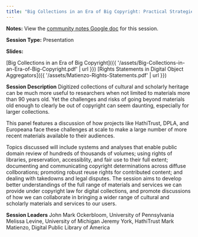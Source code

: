 ```yaml
---
title: "Big Collections in an Era of Big Copyright: Practical Strategies for Making the Most of Digitized Heritage"
---
```

**Notes:** View the [community notes Google doc](https://docs.google.com/document/d/146ZuM6YtdP0BcKXnUQCyIj7HL3LJsWhotD5PJFxHzQM/ "Big Collections in an Era of Big Copyright - community notes") for this session.

**Session Type:** Presentation

**Slides:**

[Big Collections in an Era of Big Copyright]({{ '/assets/Big-Collections-in-an-Era-of-Big-Copyright.pdf' | url }})
[Rights Statements in Digital Object Aggregators]({{ '/assets/Matienzo-Rights-Statements.pdf' | url }})

**Session Description**
Digitized collections of cultural and scholarly heritage can be much more useful to researchers when not limited to materials more than 90 years old. Yet the challenges and risks of going beyond materials old enough to clearly be out of copyright can seem daunting, especially for larger collections.

This panel features a discussion of how projects like HathiTrust, DPLA, and Europeana face these challenges at scale to make a large number of more recent materials available to their audiences.

Topics discussed will include systems and analyses that enable public domain review of hundreds of thousands of volumes; using rights of libraries, preservation, accessiblity, and fair use to their full extent; documenting and communicating copyright determinations across diffuse collborations; promoting robust reuse rights for contributed content; and dealing with takedowns and legal disputes. The session aims to develop better understandings of the full range of materials and services we can provide under copyright law for digital collections, and promote discussions of how we can collaborate in bringing a wider range of cultural and scholarly materials and services to our users.

**Session Leaders**
John Mark Ockerbloom, University of Pennsylvania
Melissa Levine, University of Michigan
Jeremy York, HathiTrust
Mark Matienzo, Digital Public Library of America